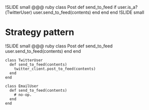 !SLIDE small
    @@@ ruby
    class Post
      def send_to_feed
        if user.is_a?(TwitterUser)
          user.send_to_feed(contents)
        end
      end
    end
!SLIDE small
# Strategy pattern
!SLIDE small
    @@@ ruby
    class Post
      def send_to_feed
        user.send_to_feed(contents)
      end
    end

    class TwitterUser
      def send_to_feed(contents)
        twitter_client.post_to_feed(contents)
      end
    end

    class EmailUser
      def send_to_feed(contents)
        # no-op.
      end
    end
